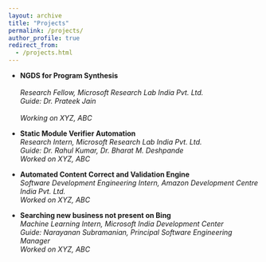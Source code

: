 ```yaml
---
layout: archive
title: "Projects"
permalink: /projects/
author_profile: true
redirect_from: 
  - /projects.html
---
```



* **NGDS for Program Synthesis**  
 <br />*Research Fellow, Microsoft Research Lab India Pvt. Ltd.*
 <br />*Guide: Dr. Prateek Jain*  
 <br />*Working on XYZ, ABC* 

* **Static Module Verifier Automation**
 <br />*Research Intern, Microsoft Research Lab India Pvt. Ltd.*
 <br />*Guide: Dr. Rahul Kumar, Dr. Bharat M. Deshpande*
 <br />*Worked on XYZ, ABC*

* **Automated Content Correct and Validation Engine**
 <br />*Software Development Engineering Intern, Amazon Development Centre India Pvt. Ltd.*
 <br />*Worked on XYZ, ABC*

* **Searching new business not present on Bing**
 <br />*Machine Learning Intern, Microsoft India Development Center*
 <br />*Guide: Narayanan Subramanian, Principal Software Engineering Manager*
 <br />*Worked on XYZ, ABC*
